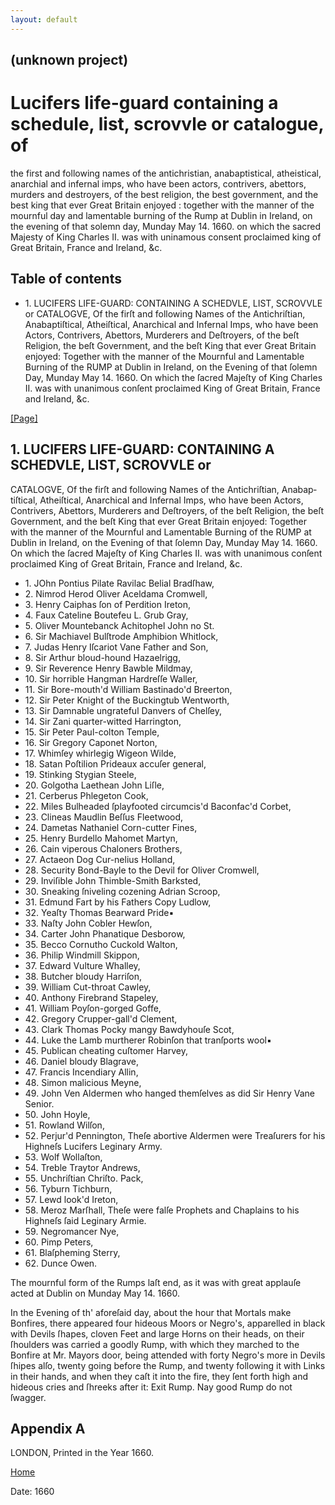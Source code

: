 ```yaml
---
layout: default
---
```

## (unknown project)

# Lucifers life-guard containing a schedule, list, scrovvle or catalogue, of
the first and following names of the antichristian, anabaptistical,
atheistical, anarchial and infernal imps, who have been actors, contrivers,
abettors, murders and destroyers, of the best religion, the best government,
and the best king that ever Great Britain enjoyed : together with the manner
of the mournful day and lamentable burning of the Rump at Dublin in Ireland,
on the evening of that solemn day, Munday May 14. 1660. on which the sacred
Majesty of King Charles II. was with uninamous consent proclaimed king of
Great Britain, France and Ireland, &c.

## Table of contents

  * 1\. LUCIFERS LIFE-GUARD: CONTAINING A SCHEDVLE, LIST, SCROVVLE or CATALOGVE, Of the firſt and following Names of the Antichriſtian, Anabaptiſtical, Atheiſtical, Anarchical and Infernal Imps, who have been Actors, Contrivers, Abettors, Murderers and Deſtroyers, of the beſt Religion, the beſt Government, and the beſt King that ever Great Britain enjoyed: Together with the manner of the Mournful and Lamentable Burning of the RUMP at Dublin in Ireland, on the Evening of that ſolemn Day, Munday May 14. 1660. On which the ſacred Majeſty of King Charles II. was with unanimous conſent proclaimed King of Great Britain, France and Ireland, &c.

[[Page]](http://eebo.chadwyck.com/downloadtiff?vid=163839&page=1)

## 1\. LUCIFERS LIFE-GUARD: CONTAINING A SCHEDVLE, LIST, SCROVVLE or
CATA­LOGVE, Of the firſt and following Names of the Antichriſtian,
Anabap­tiſtical, Atheiſtical, Anarchical and Infernal Imps, who have been
Actors, Contrivers, Abettors, Murderers and Deſtroyers, of the beſt Religion,
the beſt Govern­ment, and the beſt King that ever Great Britain enjoyed:
Together with the manner of the Mournful and Lamentable Burning of the RUMP at
Dublin in Ireland, on the Evening of that ſolemn Day, Munday May 14\. 1660. On
which the ſacred Majeſty of King Charles II. was with unanimous conſent
proclaimed King of Great Britain, France and Ireland, &c.

  * 1\. JOhn Pontius Pilate Ravilac Belial Bradſhaw,
  * 2\. Nimrod Herod Oliver Aceldama Cromwell,
  * 3\. Henry Caiphas ſon of Perdition Ireton,
  * 4\. Faux Cateline Boutefeu L. Grub Gray,
  * 5\. Oliver Mountebanck Achitophel John no St.
  * 6\. Sir Machiavel Bulſtrode Amphibion Whitlock,
  * 7\. Judas Henry Iſcariot Vane Father and Son,
  * 8\. Sir Arthur bloud-hound Hazaelrigg,
  * 9\. Sir Reverence Henry Bawble Mildmay,
  * 10\. Sir horrible Hangman Hardreſſe Waller,
  * 11\. Sir Bore-mouth'd William Bastinado'd Breerton,
  * 12\. Sir Peter Knight of the Buckingtub Wentworth,
  * 13\. Sir Damnable ungrateful Danvers of Chelſey,
  * 14\. Sir Zani quarter-witted Harrington,
  * 15\. Sir Peter Paul-colton Temple,
  * 16\. Sir Gregory Caponet Norton,
  * 17\. Whimſey whirlegig Wigeon Wilde,
  * 18\. Satan Poſtilion Prideaux accuſer general,
  * 19\. Stinking Stygian Steele,
  * 20\. Golgotha Laethean John Liſle,
  * 21\. Cerberus Phlegeton Cook,
  * 22\. Miles Bulheaded ſplayfooted circumcis'd Baconfac'd Corbet,
  * 23\. Clineas Maudlin Beſſus Fleetwood,
  * 24\. Dametas Nathaniel Corn-cutter Fines,
  * 25\. Henry Burdello Mahomet Martyn,
  * 26\. Cain viperous Chaloners Brothers,
  * 27\. Actaeon Dog Cur-nelius Holland,
  * 28\. Security Bond-Bayle to the Devil for Oliver Cromwell,
  * 29\. Inviſible John Thimble-Smith Barksted,
  * 30\. Sneaking ſniveling cozening Adrian Scroop,
  * 31\. Edmund Fart by his Fathers Copy Ludlow,
  * 32\. Yeaſty Thomas Bearward Pride▪
  * 33\. Naſty John Cobler Hewſon,
  * 34\. Carter John Phanatique Desborow,
  * 35\. Becco Cornutho Cuckold Walton,
  * 36\. Philip Windmill Skippon,
  * 37\. Edward Vulture Whalley,
  * 38\. Butcher bloudy Harriſon,
  * 39\. William Cut-throat Cawley,
  * 40\. Anthony Firebrand Stapeley,
  * 41\. William Poyſon-gorged Goffe,
  * 42\. Gregory Crupper-gall'd Clement,
  * 43\. Clark Thomas Pocky mangy Bawdyhouſe Scot,
  * 44\. Luke the Lamb murtherer Robinſon that tranſports wool▪
  * 45\. Publican cheating cuſtomer Harvey,
  * 46\. Daniel bloudy Blagrave,
  * 47\. Francis Incendiary Allin,
  * 48\. Simon malicious Meyne,
  * 49\. John Ven Aldermen who hanged themſelves as did Sir Hen­ry Vane Senior.
  * 50\. John Hoyle,
  * 51\. Rowland Wilſon,
  * 52\. Perjur'd Pennington, Theſe abortive Alder­men were Treaſurers for his Highneſs Lucifers Legi­nary Army.
  * 53\. Wolf Wollaſton,
  * 54\. Treble Traytor Andrews,
  * 55\. Unchriſtian Chriſto. Pack,
  * 56\. Tyburn Tichburn,
  * 57\. Lewd look'd Ireton,
  * 58\. Meroz Marſhall, Theſe were falſe Prophets and Chaplains to his Highneſs ſaid Leginary Armie.
  * 59\. Negromancer Nye,
  * 60\. Pimp Peters,
  * 61\. Blaſpheming Sterry,
  * 62\. Dunce Owen.

The mournful form of the Rumps laſt end, as it was with great applauſe acted
at Dublin on Munday May 14\. 1660.

In the Evening of th' aforeſaid day, about the hour that Mortals make
Bonfires, there appeared four hi­deous Moors or Negro's, apparelled in black
with Devils ſhapes, cloven Feet and large Horns on their heads, on their
ſhoulders was carried a goodly Rump, with which they marched to the Bonfire at
Mr. Mayors door, being attended with forty Negro's more in Devils ſhipes alſo,
twenty going before the Rump, and twenty following it with Links in their
hands, and when they caſt it into the fire, they ſent forth high and hideous
cries and ſhreeks after it: Exit Rump. Nay good Rump do not ſwagger.

## Appendix A

LONDON, Printed in the Year 1660.

[Home](/)

Date: 1660  

